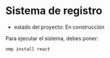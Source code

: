 <h1> Sistema de registro</h1>

- estado del proyecto: En construcción

Para ejecutar el sistema, debes poner:

```nmp install react```
